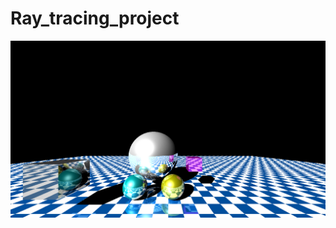 # Ray_tracing_project

![This is an image](https://github.com/hgostrng/Ray_tracing_project/blob/main/example2.png)
